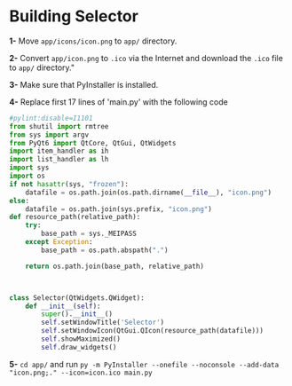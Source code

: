 # Building Selector

**1-** Move `app/icons/icon.png` to `app/` directory.


**2-** Convert `app/icon.png` to `.ico` via the Internet and download the `.ico` file to `app/` directory."


**3-** Make sure that PyInstaller is installed.


**4-** Replace first 17 lines of 'main.py' with the following code
```python
#pylint:disable=I1101
from shutil import rmtree
from sys import argv
from PyQt6 import QtCore, QtGui, QtWidgets
import item_handler as ih
import list_handler as lh
import sys
import os
if not hasattr(sys, "frozen"):
    datafile = os.path.join(os.path.dirname(__file__), "icon.png")
else:
    datafile = os.path.join(sys.prefix, "icon.png")
def resource_path(relative_path):    
    try:       
        base_path = sys._MEIPASS
    except Exception:
        base_path = os.path.abspath(".")

    return os.path.join(base_path, relative_path)



class Selector(QtWidgets.QWidget):
    def __init__(self):
        super().__init__()
        self.setWindowTitle('Selector')
        self.setWindowIcon(QtGui.QIcon(resource_path(datafile)))
        self.showMaximized()
        self.draw_widgets()
```


**5-** `cd app/` and run `py -m PyInstaller --onefile --noconsole --add-data "icon.png;." --icon=icon.ico main.py`